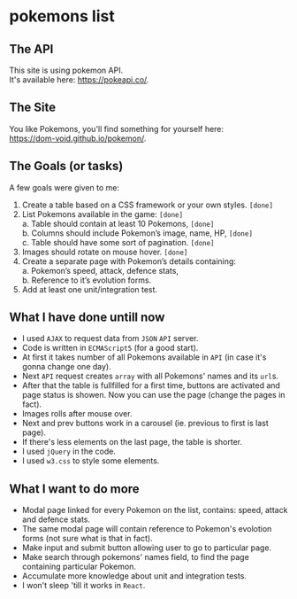 # pokemons list

## The API  
This site is using pokemon API.  
It's available here: <https://pokeapi.co/>.  

## The Site
You like Pokemons, you'll find something for yourself here:  
<https://dom-void.github.io/pokemon/>.  

## The Goals (or tasks)  
A few goals were given to me:  
1. Create a table based on a CSS framework or your own styles. `[done]` 
2. List Pokemons available in the game: `[done]`  
a. Table should contain at least 10 Pokemons, `[done]`  
b. Columns should include Pokemon’s image, name, HP, `[done]`  
c. Table should have some sort of pagination. `[done]`  
3. Images should rotate on mouse hover. `[done]`  
4. Create a separate page with Pokemon’s details containing:  
a. Pokemon’s speed, attack, defence stats,  
b. Reference to it’s evolution forms.  
5. Add at least one unit/integration test.  

## What I have done untill now
- I used `AJAX` to request data from `JSON` `API` server.
- Code is written in `ECMAScript5` (for a good start).
- At first it takes number of all Pokemons available in `API` (in case it's gonna change one day).
- Next `API` request creates `array` with all Pokemons' names and its `url`s.
- After that the table is fullfilled for a first time, buttons are activated and page status is showen. Now you can use the page (change the pages in fact).
- Images rolls after mouse over.
- Next and prev buttons work in a carousel (ie. previous to first is last page).
- If there's less elements on the last page, the table is shorter.
- I used `jQuery` in the code.
- I used `w3.css` to style some elements.

## What I want to do more
- Modal page linked for every Pokemon on the list, contains: speed, attack and defence stats.
- The same modal page will contain reference to Pokemon's evolotion forms (not sure what is that in fact).
- Make input and submit button allowing user to go to particular page.
- Make search through pokemons' names field, to find the page containing particular Pokemon.
- Accumulate more knowledge about unit and integration tests.
- I won't sleep 'till it works in `React`.
